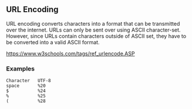 ## URL Encoding

URL encoding converts characters into a format that can be transmitted over the internet. URLs can only be sent over using ASCII character-set. However, since URLs contain characters outside of ASCII set, they have to be converted into a valid ASCII format.

https://www.w3schools.com/tags/ref_urlencode.ASP

### Examples

```
Character   UTF-8
space       %20
$           %24
%           %25
(           %28
```
